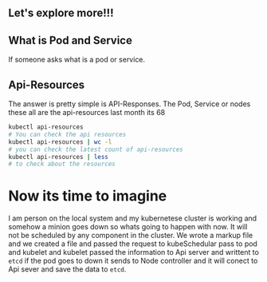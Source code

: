 ## Let's explore more!!!

## What is Pod and Service 

If someone asks what is a pod or service.<br />

## Api-Resources 

The answer is pretty simple is API-Responses.
The Pod, Service or nodes these all are the api-resources last month its 68
```bash
kubectl api-resources 
# You can check the api resources 
kubectl api-resources | wc -l 
# you can check the latest count of api-resources
kubectl api-resources | less
# to check about the resources  
```
# Now its time to imagine 

I am person on the local system and my kubernetese cluster is working and somehow a minion goes down so whats going to happen with now.
It will not be scheduled by any component in the cluster.
We wrote a markup file and we created a file and passed the request to kubeSchedular pass to pod and kubelet and kubelet passed the information to Api server and writtent to `etcd` if the pod goes to down it sends to Node controller and it will conect to Api sever and save the data to `etcd`.
<br />


